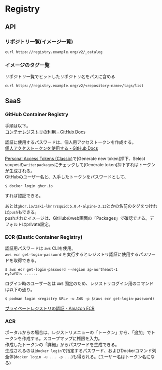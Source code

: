 # Registry

## API

### リポジトリ一覧(イメージ一覧)

```console
curl https://registry.example.org/v2/_catalog
```

### イメージのタグ一覧

リポジトリ一覧でヒットしたリポジトリ名をパスに含める

```console
curl https://registry.example.org/v2/<repository-name>/tags/list
```

## SaaS

### GitHub Container Registry

手順は以下。  
[コンテナレジストリの利用 - GitHub Docs](https://docs.github.com/ja/packages/working-with-a-github-packages-registry/working-with-the-container-registry)

認証に使用するパスワードは、個人用アクセストークンを作成する。  
[個人アクセストークンを使用する - GitHub Docs](https://docs.github.com/ja/authentication/keeping-your-account-and-data-secure/creating-a-personal-access-token)

[Personal Access Tokens (Classic)](https://github.com/settings/tokens)で[Generate new token]押下、Select scopesの`write:packages`にチェックして[Generate token]押下すればトークンが生成される。  
GitHubのユーザー名と、入手したトークンをパスワードとして、

```console
$ docker login ghcr.io
```

すれば認証できる。

あとは`ghcr.io/zaki-lknr/squid:5.0.4-alpine-3.13`とかの名前のタグをつければ`push`もできる。  
pushされたイメージは、GitHubのweb画面の「Packages」で確認できる。デフォルトはprivate設定。

### ECR (Elastic Container Registry)

認証用パスワードは `aws` CLIを使用。  
`aws ecr get-login-password` を実行するとレジストリ認証に使用するパスワードを取得できる。

```console
$ aws ecr get-login-password --region ap-northeast-1
eyJwYXls ......
```

ログイン時のユーザー名は `AWS` 固定のため、レジストリログイン用のコマンドは以下の通り。

```console
$ podman login <registry URL> -u AWS -p $(aws ecr get-login-password)
```

[プライベートレジストリの認証 - Amazon ECR](https://docs.aws.amazon.com/ja_jp/AmazonECR/latest/userguide/registry_auth.html)

### ACR

ポータルからの場合は、レジストリメニューの「トークン」から、「追加」でトークンを作成する。スコープマップに権限を入力。  
作成したトークンの「詳細」からパスワードを生成できる。  
生成されるのはj`docker login`で指定するパスワード、およびDockerコマンド列全体(`docker login -u ... -p ...`)も得られる。(ユーザー名はトークン名になる)

